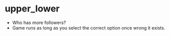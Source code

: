 # upper_lower
- Who has more followers?
- Game runs as long as you select the correct option once wrong it exists.
